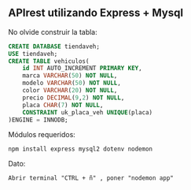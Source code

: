 ## APIrest utilizando Express + Mysql

No olvide construir la tabla:
```sql
CREATE DATABASE tiendaveh;
USE tiendaveh;
CREATE TABLE vehiculos(
	id INT AUTO_INCREMENT PRIMARY KEY,
    marca VARCHAR(50) NOT NULL,
    modelo VARCHAR(50) NOT NULL,
    color VARCHAR(20) NOT NULL,
    precio DECIMAL(9,2) NOT NULL,
    placa CHAR(7) NOT NULL,
    CONSTRAINT uk_placa_veh UNIQUE(placa)
)ENGINE = INNODB;
```
Módulos requeridos:
```
npm install express mysql2 dotenv nodemon
```
Dato:
```
Abrir terminal "CTRL + ñ" , poner "nodemon app"
```